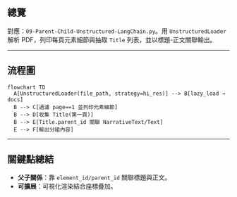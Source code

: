 ## 總覽

對應：`09-Parent-Child-Unstructured-LangChain.py`。用 `UnstructuredLoader` 解析 PDF，列印每頁元素細節與抽取 `Title` 列表，並以標題-正文關聯輸出。

---

## 流程圖

```mermaid
flowchart TD
  A[UnstructuredLoader(file_path, strategy=hi_res)] --> B[lazy_load → docs]
  B --> C[過濾 page==1 並列印元素細節]
  B --> D[收集 Title(第一頁)]
  B --> E[Title.parent_id 關聯 NarrativeText/Text]
  E --> F[輸出分組內容]
```

---

## 關鍵點總結

- **父子關係**：靠 `element_id/parent_id` 關聯標題與正文。
- **可擴展**：可視化渲染結合座標疊加。


